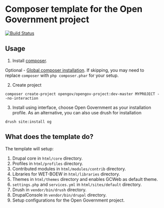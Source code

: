 # Composer template for the Open Government project

[![Build Status](https://travis-ci.org/RabiaSajjad/og.svg?branch=master)](https://travis-ci.org/RabiaSajjad/og)


## Usage

1. Install [composer](https://getcomposer.org/doc/00-intro.md#installation-linux-unix-osx).

Optional - [Global composer installation](https://getcomposer.org/doc/00-intro.md#globally).
If skipping, you may need to replace `composer` with `php composer.phar` for your setup.

2. Create project

```
composer create-project opengov/opengov-project:dev-master MYPROJECT --no-interaction
```

3. Install using interface, choose Open Government as your installation profile. As an alternative, 
you can also use drush for installation

```
drush site:install og
```

## What does the template do?

The template will setup:

1. Drupal core in `html/core` directory.
2. Profiles in `html/profiles` directory.
3. Contributed modules in `html/modules/contrib` directory.
4. Libraries for WET-BOEW in `html/libraries` directory.
5. Themes in `html/themes` directory and enables GCWeb as default theme.
6. `settings.php` and `services.yml` in `html/sites/default` directory. 
7. Drush in `vendor/bin/drush` directory.
8. DrupalConsole in `vendor/bin/drupal` directory.
9. Setup configurations for the Open Government project.
